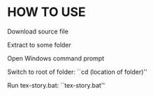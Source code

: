 HOW TO USE
===
Download source file

Extract to some folder

Open Windows command prompt

Switch to root of folder: ``cd (location of folder)''

Run tex-story.bat: ``tex-story.bat''
